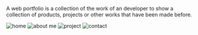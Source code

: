 A web portfolio is a collection of the work of an developer to show a collection of products, projects or other works that have been made before.

![home](https://user-images.githubusercontent.com/55071684/109654564-e575a200-7b94-11eb-899b-7e567a2e8e99.PNG)
![about me](https://user-images.githubusercontent.com/55071684/109654532-de4e9400-7b94-11eb-82c2-fd53c23e5732.PNG)
![project](https://user-images.githubusercontent.com/55071684/109654582-ead2ec80-7b94-11eb-9e10-fa4522169acd.PNG)
![contact](https://user-images.githubusercontent.com/55071684/109654552-e27ab180-7b94-11eb-9850-63bb34a76e43.PNG)
